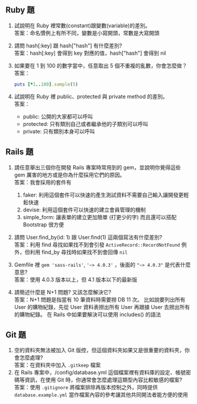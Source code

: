 ## Ruby 題

1. 試說明在 Ruby 裡常數(constant)跟變數(variable)的差別。  
    答案：命名慣例上有所不同，變數是小寫開頭，常數是大寫開頭
    
2. 請問 hash[:key] 跟 hash["hash"] 有什麼差別?  
    答案：hash[:key] 會得到 key 對應的值，hash["hash"] 會得到 nil
    
3. 如果要在 1 到 100 的數字當中，任意取出 5 個不重複的亂數，你會怎麼做？  
    答案：
    ```ruby
    puts [*1..100].sample(5)
    ```
    
4. 試說明在 Ruby 裡 public、protected 與 private method 的差別。  
    答案：
    - public: 公開的大家都可以呼叫
    - protected: 只有類別自己或者繼承他的子類別可以呼叫
    - private: 只有類別本身可以呼叫

## Rails 題

1. 請任意舉出三個你在開發 Rails 專案時常用到的 gem，並說明你覺得這些 gem 厲害的地方或是你為什麼採用它們的原因。  
    答案：我會採用的套件有
    1. faker: 利用這個套件可以快速的產生測試資料不需要自己輸入讓開發更輕鬆快速
    2. devise: 利用這個套件可以快速的建立會員管理的機制
    3. simple_form: 讓表單的建立更加簡單 (打更少的字) 而且還可以搭配 Bootstrap 很方便
    
2. 請問 User.find_by(id: 1) 跟 User.find(1) 這兩個寫法有什麼差別?  
    答案：利用 find 尋找如果找不到會引發 `ActiveRecord::RecordNotFound` 例外，但利用 find_by 尋找時如果找不到會回傳 `nil`
    
3. Gemfile 裡 `gem 'sass-rails'`, `'~> 4.0.3'` ，後面的 `"~> 4.0.3"` 是代表什麼意思?  
    答案：使用 4.0.3 版本以上，但 4.1 版本以下的最新版
    
4. 請簡述什麼是 N+1 問題? 又該怎麼解決它?  
    答案：N+1 問題是指當有 10 筆資料時需要撈 DB 11 次。 比如說要列出所有 User 的購物紀錄，先從 User 資料表撈出所有 User 再跟據 User 去撈出所有的購物紀錄。 在 Rails 中如果要解決可以使用 includes() 的語法

## Git 題

1. 空的資料夾無法被加入 Git 版控，但這個資料夾如果又是很重要的資料夾，你會怎麼處理?  
    答案：在資料夾中加入 `.gitkeep` 檔案
2. 在 Rails 專案中，/config/database.yml 這個檔案裡有資料庫的設定、帳號密碼等資訊，在使用 Git 時，你通常會怎麼處理這類型內容比較敏感的檔案?  
    答案：使用 `.gitignore` 將檔案排除再版本控制之外，同時提供 `database.example.yml` 當作檔案內容的參考讓其他共同開法者能方便的使用
